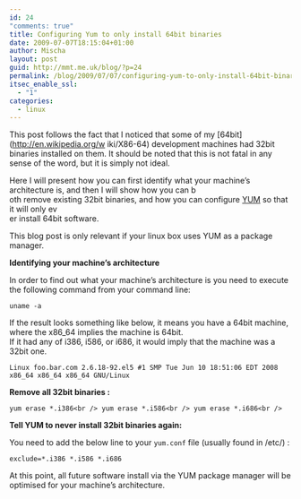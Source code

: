 ```yaml
---
id: 24
"comments: true"
title: Configuring Yum to only install 64bit binaries
date: 2009-07-07T18:15:04+01:00
author: Mischa
layout: post
guid: http://mmt.me.uk/blog/?p=24
permalink: /blog/2009/07/07/configuring-yum-to-only-install-64bit-binaries/
itsec_enable_ssl:
  - "1"
categories:
  - linux
---
```

This post follows the fact that I noticed that some of my [64bit](http://en.wikipedia.org/w
iki/X86-64) development machines had 32bit binaries installed on them. It should be noted that this is not fatal in any sense of the word, but it is simply not ideal. 

Here I will present how you can first identify what your machine&#8217;s architecture is, and then I will show how you can b  
oth remove existing 32bit binaries, and how you can configure [YUM](http://yum.baseurl.org/) so that it will only ev  
er install 64bit software.

This blog post is only relevant if your linux box uses YUM as a package manager. 

**Identifying your machine&#8217;s architecture**

In order to find out what your machine&#8217;s architecture is you need to execute the following command from your command line: 

`uname -a` 

If the result looks something like below, it means you have a 64bit machine, where the x86_64 implies the machine is 64bit.  
If it had any of i386, i586, or i686, it would imply that the machine was a 32bit one.

`Linux foo.bar.com 2.6.18-92.el5 #1 SMP Tue Jun 10 18:51:06 EDT 2008 x86_64 x86_64 x86_64 GNU/Linux`

**Remove all 32bit binaries :** 

`yum erase *.i386<br />
yum erase *.i586<br />
yum erase *.i686<br />
` 

**Tell YUM to never install 32bit binaries again:** 

You need to add the below line to your `yum.conf` file (usually found in /etc/) :

`exclude=*.i386 *.i586 *.i686`

At this point, all future software install via the YUM package manager will be optimised for your machine&#8217;s architecture.
